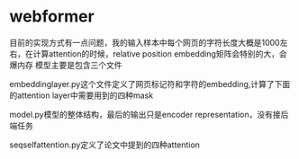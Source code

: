 # webformer
目前的实现方式有一点问题，我的输入样本中每个网页的字符长度大概是1000左右，在计算attention的时候，relative position embedding矩阵会特别的大，会爆内存
模型主要是包含三个文件

embeddinglayer.py这个文件定义了网页标记符和字符的embedding,计算了下面的attention layer中需要用到的四种mask

model.py模型的整体结构，最后的输出只是encoder representation，没有接后端任务

seqselfattention.py定义了论文中提到的四种attention


